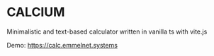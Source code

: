 # CALCIUM

Minimalistic and text-based calculator written in vanilla ts with vite.js 

Demo: https://calc.emmelnet.systems